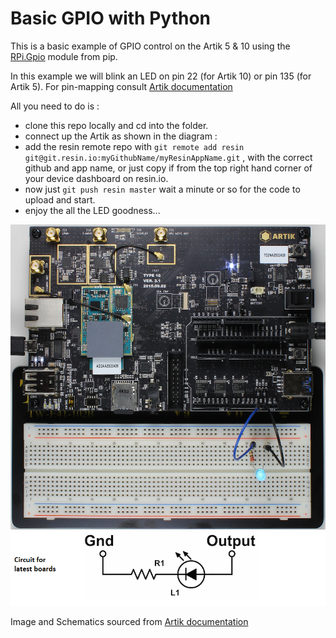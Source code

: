 # Basic GPIO with Python

This is a basic example of GPIO control on the Artik 5 & 10 using the [RPi.Gpio](https://pypi.python.org/pypi/RPi.GPIO) module from pip.

In this example we will blink an LED on pin 22 (for Artik 10) or pin 135 (for Artik 5). For pin-mapping consult [Artik documentation](https://developer.artik.io/documentation/developer-guide/gpio-mapping.html)

All you need to do is :

* clone this repo locally  and cd into the folder.
* connect up the Artik as shown in the diagram :
* add the resin remote repo with `git remote add resin git@git.resin.io:myGithubName/myResinAppName.git` , with the correct github and app name, or just copy if from the top right hand corner of your device dashboard on resin.io.
* now just `git push resin master` wait a minute or so for the code to upload and start.
* enjoy the all the LED goodness...

![Circuit diagram](/docs/images/basic-gpio.png)
![Schematics diagram](/docs/images/Schematics.png)

Image and Schematics sourced from [Artik documentation](https://developer.artik.io/documentation/tutorials/blink-an-led.html)
